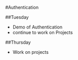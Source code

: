 #Authentication 

##Tuesday
- Demo of Authentication
- continue to work on Projects

##Thursday
- Work on projects